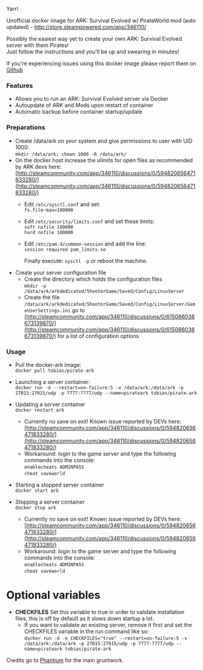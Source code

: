 Yarr!

Unofficial docker image for ARK: Survival Evolved w/ PirateWorld mod (auto updated) - http://store.steampowered.com/app/346110/

Possibly the easiest way yet to create your own ARK: Survival Evolved server with them Pirates!  
Just follow the instructions and you'll be up and swearing in minutes!

If you're experiencing issues using this docker image please report them on [Github](https://github.com/toxster/pirate-ark/issues)

### Features
- Allows you to run an ARK: Survival Evolved server via Docker
- Autoupdate of ARK and Mods upon restart of container
- Automatic backup before container startup/update

### Preparations
- Create /data/ark on your system and give permissions to user with UID 1000:  
  `mkdir /data/ark; chown 1000 -R /data/ark/`
- On the docker host increase the ulimits for open files as recommended by ARK devs here: [http://steamcommunity.com/app/346110/discussions/0/594820656471833280/](http://steamcommunity.com/app/346110/discussions/0/594820656471833280/)
  + Edit `/etc/sysctl.conf` and set:  
    `fs.file-max=100000`

  + Edit `/etc/security/limits.conf` and set these limits:  
    `soft nofile 100000`  
    `hard nofile 100000`

  + Edit `/etc/pam.d/common-session` and add the line:  
    `session required pam_limits.so`

    Finally execute: `sysctl -p` or reboot the machine.
- Create your server configuration file
  + Create the directory which holds the configuration files  
  `mkdir -p /data/ark/arkdedicated/ShooterGame/Saved/Config/LinuxServer`
  + Create the file `/data/ark/arkdedicated/ShooterGame/Saved/Config/LinuxServer/GameUserSettings.ini`
    go to [http://steamcommunity.com/app/346110/discussions/0/615086038673139870/](http://steamcommunity.com/app/346110/discussions/0/615086038673139870/) for a list of configuration options


### Usage
- Pull the docker-ark image:  
  `docker pull tobias/pirate-ark`

- Launching a server container:  
  `docker run -d --restart=on-failure:5 -v /data/ark:/data/ark -p 27015:27015/udp -p 7777:7777/udp --name=pirateark tobias/pirate-ark`

- Updating a server container  
  `docker restart ark`
  + Currently no save on exit! Known issue reported by DEVs here:    [http://steamcommunity.com/app/346110/discussions/0/594820656471833280/](http://steamcommunity.com/app/346110/discussions/0/594820656471833280/)
  + Workaround: login to the game server and type the following commands into the console:  
   `enablecheats ADMINPASS`  
   `cheat saveworld`

- Starting a stopped server container  
  `docker start ark`

- Stopping a server container  
  `docker stop ark`
  + Currently no save on exit! Known issue reported by DEVs here:    [http://steamcommunity.com/app/346110/discussions/0/594820656471833280/](http://steamcommunity.com/app/346110/discussions/0/594820656471833280/)
   + Workaround: login to the game server and type the following commands into the console:  
   `enablecheats ADMINPASS`  
   `cheat saveworld`

# Optional variables
- __CHECKFILES__ Set this variable to true in order to validate installation files, this is off by default as it slows down startup a lot.
  + If you want to validate an existing server, remove it first and set the CHECKFILES variable in the run command like so:  
    `docker run -d -e CHECKFILES="true" --restart=on-failure:5 -v /data/ark:/data/ark -p 27015:27015/udp -p 7777:7777/udp --name=pirateark tobias/pirate-ark`

Credits go to [Phantium](https://github.com/phantium/docker-ark/) for the main gruntwork.

